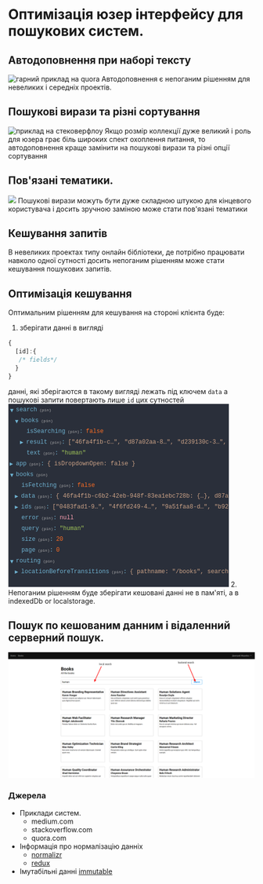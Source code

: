
#  Oптимізація юзер інтерфейсу для пошукових систем.

## Автодоповнення при наборі тексту
![гарний приклад на quora](http://www.awesomescreenshot.com/upload//580301/540d1483-ef39-4ac9-7146-db90f3bfbbd3.png)
Автодоповнення є непоганим рішенням для невеликих і середніх проектів.

## Пошукові вирази та різні сортування
![приклад на стековерфлоу](http://www.awesomescreenshot.com/upload//580301/7215a840-d39c-4a3d-40d3-ca89c97aa653.png)
Якщо розмір коллекції дуже великий і роль для юзера грає біль широких спект охоплення питання, то автодоповнення краще замінити на 
пошукові вирази та різні опції сортування
## Пов'язані тематики.
![](http://www.awesomescreenshot.com/upload//580301/06586e7f-e4cc-49c2-6a2a-25fe6a8b0018.png)
Пошукові вирази можуть бути дуже складною штукою для кінцевого користувача і досить зручною заміною може стати пов'язані тематики 
## Кешування запитів
В невеликих проектах типу онлайн бібліотеки, де потрібно працювати навколо одної сутності досить непоганим рішенням може стати 
кешування пошукових запитів.
## Оптимізація кешування 
Оптимальним рішенням для кешування на стороні клієнта буде:
1. зберігати данні в вигляді 
```js
{
  [id]:{
   /* fields*/
  }
}
```
данні, які зберігаются в такому вигляді лежать під ключем ```data```
а пошукові запити повертають лише ```id``` цих сутностей
![](https://raw.githubusercontent.com/kraken97/ir-sample/master/images/store.png)
2. Непоганим рішенням буде зберігати кешовані данні не в пам'яті, а в indexedDb or localstorage.

## Пошук по кешованим данним і відаленний серверний пошук.
![](https://raw.githubusercontent.com/kraken97/ir-sample/master/images/ir.png)



### Джерела
 - Приклади систем.
   - medium.com
   - stackoverflow.com
   - quora.com
 - Інформація про нормалізацію данніх 
   - [normalizr](https://github.com/paularmstrong/normalizr)
   - [redux](http://redux.js.org/docs/recipes/reducers/NormalizingStateShape.html) 
 - Імутабільні данні [immutable](http://redux.js.org/docs/faq/ImmutableData.html) 
